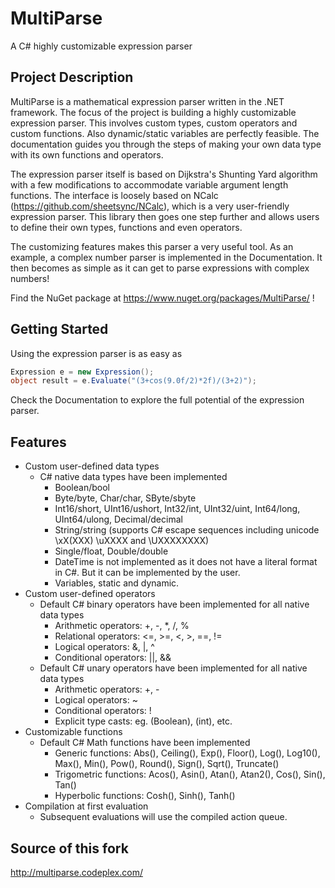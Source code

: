 # MultiParse
A C# highly customizable expression parser

## Project Description
MultiParse is a mathematical expression parser written in the .NET framework. The focus of the project is building a highly customizable expression parser. This involves custom types, custom operators and custom functions. Also dynamic/static variables are perfectly feasible.
The documentation guides you through the steps of making your own data type with its own functions and operators.

The expression parser itself is based on Dijkstra's Shunting Yard algorithm with a few modifications to accommodate variable argument length functions. The interface is loosely based on NCalc (https://github.com/sheetsync/NCalc), which is a very user-friendly expression parser. This library then goes one step further and allows users to define their own types, functions and even operators.

The customizing features makes this parser a very useful tool. As an example, a complex number parser is implemented in the Documentation. It then becomes as simple as it can get to parse expressions with complex numbers!

Find the NuGet package at https://www.nuget.org/packages/MultiParse/ !

## Getting Started
Using the expression parser is as easy as

```csharp
Expression e = new Expression();
object result = e.Evaluate("(3+cos(9.0f/2)*2f)/(3+2)");
```

Check the Documentation to explore the full potential of the expression parser.

## Features
* Custom user-defined data types
  * C# native data types have been implemented
    * Boolean/bool
    * Byte/byte, Char/char, SByte/sbyte
    * Int16/short, UInt16/ushort, Int32/int, UInt32/uint, Int64/long, UInt64/ulong, Decimal/decimal
    * String/string (supports C# escape sequences including unicode \xX(XXX) \uXXXX and \UXXXXXXXX)
    * Single/float, Double/double
    * DateTime is not implemented as it does not have a literal format in C#. But it can be implemented by the user.
    * Variables, static and dynamic.
* Custom user-defined operators
  * Default C# binary operators have been implemented for all native data types
    * Arithmetic operators: +, -, *, /, %
    * Relational operators: <=, >=, <, >, ==, !=
    * Logical operators: &, |, ^
    * Conditional operators: ||, &&
  * Default C# unary operators have been implemented for all native data types
    * Arithmetic operators: +, -
    * Logical operators: ~
    * Conditional operators: !
    * Explicit type casts: eg. (Boolean), (int), etc.
* Customizable functions
  * Default C# Math functions have been implemented
    * Generic functions: Abs(), Ceiling(), Exp(), Floor(), Log(), Log10(), Max(), Min(), Pow(), Round(), Sign(), Sqrt(), Truncate()
    * Trigometric functions: Acos(), Asin(), Atan(), Atan2(), Cos(), Sin(), Tan()
    * Hyperbolic functions: Cosh(), Sinh(), Tanh()
* Compilation at first evaluation
  * Subsequent evaluations will use the compiled action queue.

## Source of this fork
http://multiparse.codeplex.com/
